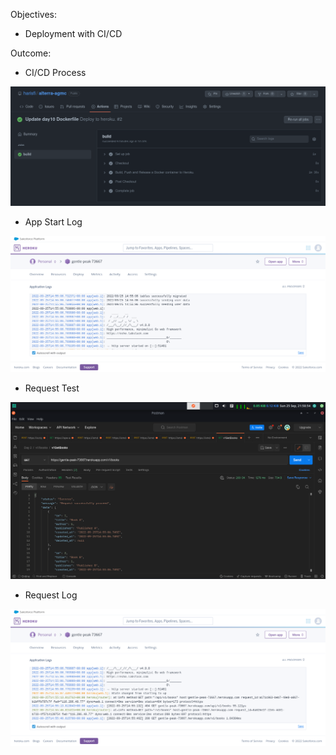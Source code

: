 Objectives:
- Deployment with CI/CD

Outcome:

- CI/CD Process

![img](./assets/cicd.png)

- App Start Log

![img](./assets/log1.png)

- Request Test

![img](./assets/postman.png)

- Request Log

![img](./assets/log2.png)
